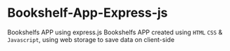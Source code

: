 # Bookshelf-App-Express-js
Bookshelfs APP using express.js 
Bookshelfs APP created using `HTML` `CSS` & `Javascript`, using web storage to save data on client-side
